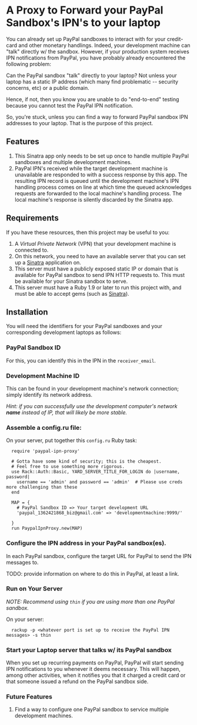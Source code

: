 # A Proxy to Forward your PayPal Sandbox's IPN's to your laptop

You can already set up PayPal sandboxes to interact with for your credit-card and other monetary handlings.
Indeed, your development machine can "talk" directly w/ the sandbox.  However, if your production system
receives IPN notifications from PayPal, you have probably already encountered the following problem:

Can the PayPal sandbox "talk" directly to your laptop?  Not unless your laptop has a static IP address
(which many find problematic -- security concerns, etc) or a public domain.

Hence, if not, then you know you are unable to do "end-to-end" testing because you cannot test the PayPal IPN
notification.

So, you're stuck, unless you can find a way to forward PayPal sandbox IPN addresses to your laptop.  That
is the purpose of this project.

## Features

1.  This Sinatra app only needs to be set up once to handle multiple PayPal sandboxes
    and multiple development machines.
1.  PayPal IPN's received while the target development machine is unavailable are responded to with a success
    response by this app.  The resulting IPN record is queued until the development machine's IPN handling
    process comes on line at which time the queued acknowledges requests are forwarded to the local machine's
    handling process.  The local machine's response is silently discarded by the Sinatra app.

## Requirements

If you have these resources, then this project may be useful to you:

1. A _Virtual Private Network_ (VPN) that your development machine is connected to.
1. On this network, you need to have an available server that you can set up a
   [Sinatra](http://www.sinatrarb.com/) application on.
1. This server must have a publicly exposed static IP or domain that is available for PayPal
   sandbox to send IPN HTTP requests to.  This must be available for your Sinatra sandbox to serve.
1. This server must have a Ruby 1.9 or later to run this project with, and must be able to accept
   gems (such as [Sinatra](https://github.com/sinatra/sinatra/#readme)).

## Installation

You will need the identifiers for your PayPal sandboxes and your corresponding
development laptops as follows:

### PayPal Sandbox ID

For this, you can identify this in the IPN in the `receiver_email`.

### Development Machine ID

This can be found in your development machine's network connection; simply identify its network address.

_Hint: if you can successfully use the development computer's network **name** instead of *IP*, that
will likely be more stable._

### Assemble a config.ru file:

On your server, put together this `config.ru` Ruby task:

      require 'paypal-ipn-proxy'

      # Gotta have some kind of security; this is the cheapest.
      # Feel free to use something more rigorous.
      use Rack::Auth::Basic, YARD_SERVER_TITLE_FOR_LOGIN do |username, password|
        username == 'admin' and password == 'admin'  # Please use creds more challenging than these
      end

      MAP = {
        # PayPal Sandbox ID => Your target development URL
        'paypal_1362421868_biz@gmail.com' => 'developmentmachine:9999/'

      }
      run PaypalIpnProxy.new(MAP)

### Configure the IPN address in your PayPal sandbox(es).

In each PayPal sandbox, configure the target URL for PayPal to send the IPN messages to.

TODO: provide information on where to do this in PayPal, at least a link.

### Run on Your Server

_NOTE: Recommend using `thin` if you are using more than one PayPal sandbox._

On your server:

      rackup -p <whatever port is set up to receive the PayPal IPN messages> -s thin

### Start your Laptop server that talks w/ its PayPal sandbox

When you set up recurring payments on PayPal, PayPal will start sending IPN notifications to you whenever
it deems necessary.  This will happen, among other activities, when it notifies you that it charged
a credit card or that someone issued a refund on the PayPal sandbox side.

### Future Features

1.  Find a way to configure one PayPal sandbox to service multiple development machines.
